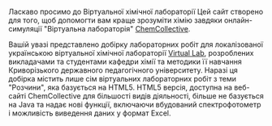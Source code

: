 Ласкаво просимо до Віртуальної хімічної лабораторії
Цей сайт створено для того, щоб допомогти вам краще зрозуміти хімію завдяки онлайн-симуляції "Віртуальна лабораторія" <a href="https://chemcollective.org">ChemCollective</a>.

Вашій увазі представлено добірку лабораторних робіт для локалізованої українською віртуальної хімічної лабораторії <a href="https://kdpu.edu.ua/khimii-ta-metodyky-ii-navchannia/tsikava-khimiia/dlia-vseznaiok/5928-virtualna-khimichna-laboratoriia.html">Virtual Lab</a>, розроблених викладачами та студентами кафедри хімії та методики її навчання Криворізького державного педагогічного університету. Наразі ця добірка містить лише сім віртуальних лабораторних робіт з теми "Розчини", яка базується на HTML5.
HTML5 версія, доступна на веб-сайті ChemCollective для більшості видів діяльності, більше не базується на Java та надає нові функції, включаючи вбудований спектрофотометр і можливість виведення даних у формат Excel.
